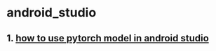 # android_studio


## 1. [how to use pytorch model in android studio](https://github.com/bae3559/android_studio/blob/main/pytorchmodelinandroid.md)
